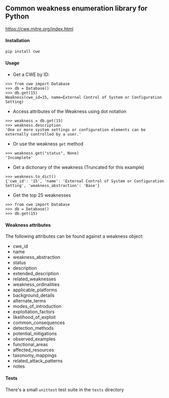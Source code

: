 ## Common weakness enumeration library for Python

https://cwe.mitre.org/index.html

#### Installation

```sh
pip install cwe
```

#### Usage

- Get a CWE by ID:

```pycon
>>> from cwe import Database
>>> db = Database()
>>> db.get(15)
Weakness(cwe_id=15, name=External Control of System or Configuration Setting)
```

- Access attributes of the Weakness using dot notation

```pycon
>>> weakness = db.get(15)
>>> weakness.description
'One or more system settings or configuration elements can be externally controlled by a user.'
```

- Or use the weakness `get` method

```pycon
>>> weakness.get("status", None)
'Incomplete'
```

- Get a dictionary of the weakness (Truncated for this example)

```pycon
>>> weakness.to_dict()
{'cwe_id': '15', 'name': 'External Control of System or Configuration Setting', 'weakness_abstraction': 'Base'}
```

- Get the top 25 weaknesses

```pycon
>>> from cwe import Database
>>> db = Database()
>>> db.get(15)
```

#### Weakness attributes

The following attributes can be found against a weakness object:

- cwe_id
- name
- weakness_abstraction
- status
- description
- extended_description
- related_weaknesses
- weakness_ordinalities
- applicable_platforms
- background_details
- alternate_terms
- modes_of_introduction
- exploitation_factors
- likelihood_of_exploit
- common_consequences
- detection_methods
- potential_mitigations
- observed_examples
- functional_areas
- affected_resources
- taxonomy_mappings
- related_attack_patterns
- notes

#### Tests

There's a small `unittest` test suite in the `tests` directory
